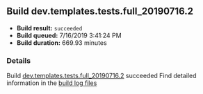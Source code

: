 ## Build dev.templates.tests.full_20190716.2
- **Build result:** `succeeded`
- **Build queued:** 7/16/2019 3:41:24 PM
- **Build duration:** 669.93 minutes
### Details
Build [dev.templates.tests.full_20190716.2](https://winappstudio.visualstudio.com/web/build.aspx?pcguid=a4ef43be-68ce-4195-a619-079b4d9834c2&builduri=vstfs%3a%2f%2f%2fBuild%2fBuild%2f29645) succeeded
Find detailed information in the [build log files](https://uwpctdiags.blob.core.windows.net/buildlogs/dev.templates.tests.full_20190716.2_logs.zip)
